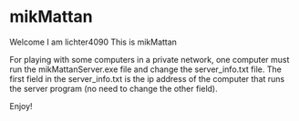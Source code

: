 # mikMattan

Welcome I am lichter4090
This is mikMattan

For playing with some computers in a private network, one computer must run the mikMattanServer.exe file and change the server_info.txt file.
The first field in the server_info.txt is the ip address of the computer that runs the server program (no need to change the other field).

Enjoy!
